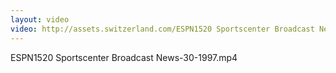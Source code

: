 ```yaml
---
layout: video
video: http://assets.switzerland.com/ESPN1520 Sportscenter Broadcast News-30-1997.mp4
---
```

ESPN1520 Sportscenter Broadcast News-30-1997.mp4
